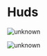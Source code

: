 # Huds
![unknown](https://user-images.githubusercontent.com/70888884/173620215-420ca6fd-2160-491e-b1f5-61f540c32ced.png)

![unknown](https://user-images.githubusercontent.com/70888884/173620257-3575d8ec-317a-49eb-a1f7-6e113eddf5df.png)

